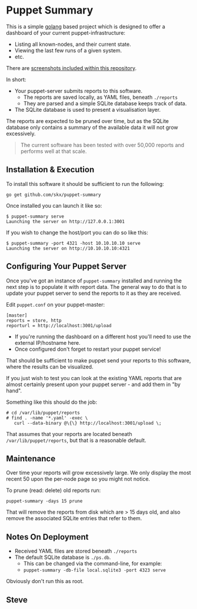 Puppet Summary
==============

This is a simple [golang](https://golang.org/) based project which is designed to offer a dashboard of your current puppet-infrastructure:

* Listing all known-nodes, and their current state.
* Viewing the last few runs of a given system.
* etc.

There are [screenshots included within this repository](screenshots/).

In short:

* Your puppet-server submits reports to this software.
    * The reports are saved locally, as YAML files, beneath `./reports`
    * They are parsed and a simple SQLite database keeps track of data.
* The SQLite database is used to present a visualisation layer.

The reports are expected to be pruned over time, but as the SQLite database
only contains a summary of the available data it will not grow excessively.

> The current software has been tested with over 50,000 reports and performs well at that scale.


## Installation & Execution

To install this software it should be sufficient to run the following:

    go get github.com/skx/puppet-summary

Once installed you can launch it like so:

    $ puppet-summary serve
    Launching the server on http://127.0.0.1:3001

If you wish to change the host/port you can do so like this:

    $ puppet-summary -port 4321 -host 10.10.10.10 serve
    Launching the server on http://10.10.10.10:4321


## Configuring Your Puppet Server

Once you've got an instance of `puppet-summary` installed and running
the next step is to populate it with report data.  The general way to
do that is to update your puppet server to send the reports to it as
they are received.

Edit `puppet.conf` on your puppet-master:

    [master]
    reports = store, http
    reporturl = http://localhost:3001/upload

* If you're running the dashboard on a different host you'll need to use the external IP/hostname here.
* Once configured don't forget to restart your puppet service!

That should be sufficient to make puppet send your reports to this
software, where the results can be visualized.

If you just wish to test you can look at the existing YAML reports
that are almost certainly present upon your puppet server - and add
them in "by hand".

Something like this should do the job:

    # cd /var/lib/puppet/reports
    # find . -name '*.yaml' -exec \
       curl --data-binary @\{\} http://localhost:3001/upload \;

That assumes that your reports are located beneath `/var/lib/puppet/reports`,
but that is a reasonable default.


## Maintenance

Over time your reports will grow excessively large.  We only display
the most recent 50 upon the per-node page so you might not notice.

To prune (read: delete) old reports run:

    puppet-summary -days 15 prune

That will remove the reports from disk which are > 15 days old, and
also remove the associated SQLite entries that refer to them.


## Notes On Deployment

* Received YAML files are stored beneath `./reports`
* The default SQLite database is `./ps.db`.
    * This can be changed via the command-line, for example:
    * `puppet-summary -db-file local.sqlite3 -port 4323 serve`

Obviously don't run this as root.

 Steve
 --

